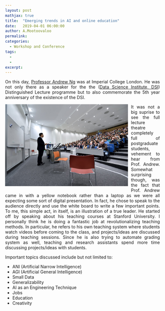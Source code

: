 ```yaml
---
layout: post
mathjax: true
title:  "Emerging trends in AI and online education"
date:   2019-04-01 06:00:00
author: A.Mootoovaloo
permalink:
categories:
  - Workshop and Conference
tags:
  - 
  -
excerpt:
---
```


<p align="justify">On this day, <a href="https://www.coursera.org/instructor/andrewng">Professor Andrew Ng</a> was at Imperial College London. He was not only there as a speaker for the the (<a href="https://www.imperial.ac.uk/data-science/">Data Science Institute, DSI</a>) Distinguished Lecture programme but to also commemorate the 5th year anniversary of the existence of the DSI.</p>

<img src="/images/andrew-ng.jpg" align="left" width = "400" style = "margin-right: 10px; margin-bottom: 10px"/>

<p align="justify">It was not a big suprise to see the full lecture theatre completely full of postgraduate students, vehement to hear from Prof. Andrew. Somewhat surprising though, was the fact that Prof. Andrew came in with a yellow notebook rather than a laptop as we were all expecting some sort of digital presentation. In fact, he chose to speak to the audience directly and use the white board to write a few important points. To me, this simple act, in itself, is an illustration of a true leader. He started off by speaking about his teaching courses at Stanford University. I personally think he is doing a fantastic job at revolutionalizing teaching methods. In particular, he refers to his own teaching system where students watch videos before coming to the class, and projects/ideas are discussed during teaching sessions. Since he is also trying to automate grading system as well, teaching and research assistants spend more time discussing projects/ideas with students.</p>

<p align="justify">Important topics discussed include but not limited to:</p>

<ul>
  <li>ANI (Artificial Narrow Intelligence)</li>
  <li>AGI (Artificial General Intelligence)</li>
  <li>Small Data</li>
  <li>Generalizability</li>
  <li>AI as an Engineering Technique</li>
  <li>Jobs</li>
  <li>Education</li>
  <li>Creativity</li>
</ul>


